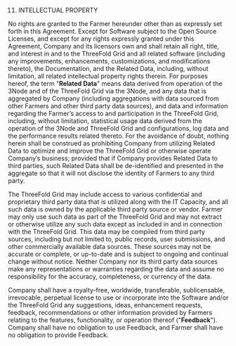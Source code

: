 11. INTELLECTUAL PROPERTY

No rights are granted to the Farmer hereunder other than as expressly set forth in this Agreement. Except for Software subject to the Open Source Licenses, and except for any rights expressly granted under this Agreement, Company and its licensors own and shall retain all right, title, and interest in and to the ThreeFold Grid and all related software (including any improvements, enhancements, customizations, and modifications thereto), the Documentation, and the Related Data, including, without limitation, all related intellectual property rights therein. For purposes hereof, the term "**Related Data**" means data derived from operation of the 3Node and of the ThreeFold Grid via the 3Node, and any data that is aggregated by Company (including aggregations with data sourced from other Farmers and other third party data sources), and data and information regarding the Farmer’s access to and participation in the ThreeFold Grid, including, without limitation, statistical usage data derived from the operation of the 3Node and ThreeFold Grid and configurations, log data and the performance results related thereto. For the avoidance of doubt, nothing herein shall be construed as prohibiting Company from utilizing Related Data to optimize and improve the ThreeFold Grid or otherwise operate Company’s business; provided that if Company provides Related Data to third parties, such Related Data shall be de-identified and presented in the aggregate so that it will not disclose the identity of Farmers to any third party. 

The ThreeFold Grid may include access to various confidential and proprietary third party data that is utilized along with the IT Capacity, and all such data is owned by the applicable third party source or vendor. Farmer may only use such data as part of the ThreeFold Grid and may not extract or otherwise utilize any such data except as included in and in connection with the ThreeFold Grid. This data may be compiled from third party sources, including but not limited to, public records, user submissions, and other commercially available data sources. These sources may not be accurate or complete, or up-to-date and is subject to ongoing and continual change without notice. Neither Company nor its third party data sources make any representations or warranties regarding the data and assume no responsibility for the accuracy, completeness, or currency of the data.

Company shall have a royalty-free, worldwide, transferable, sublicensable, irrevocable, perpetual license to use or incorporate into the Software and/or the ThreeFold Grid any suggestions, ideas, enhancement requests, feedback, recommendations or other information provided by Farmers relating to the features, functionality, or operation thereof ("**Feedback**"). Company shall have no obligation to use Feedback, and Farmer shall have no obligation to provide Feedback.